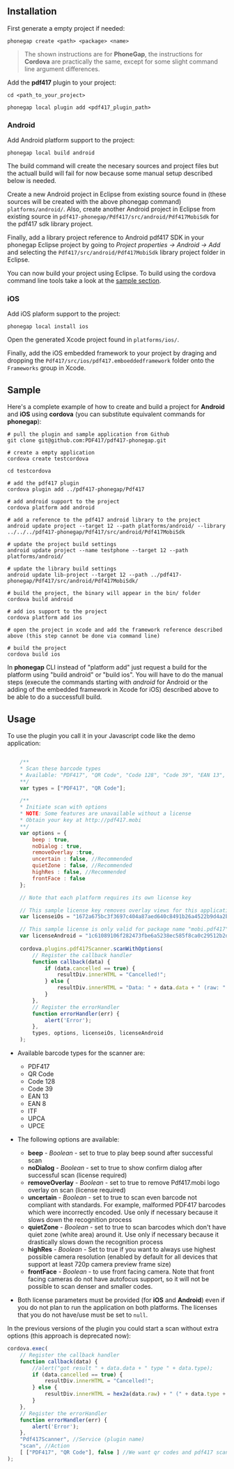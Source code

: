 ## Installation

First generate a empty project if needed:

    phonegap create <path> <package> <name>
    
> The shown instructions are for **PhoneGap**, the instructions for **Cordova** are practically the same, except for some slight command line argument differences.

Add the **pdf417** plugin to your project:

	cd <path_to_your_project>
	
    phonegap local plugin add <pdf417_plugin_path>

### Android

Add Android platform support to the project:

    phonegap local build android
    
The build command will create the necesary sources and project files but the actuall build will fail for now because some manual setup described below is needed.
    
Create a new Android project in Eclipse from existing source found in (these sources will be created with the above phonegap command) `platforms/android/`. Also, create another Android project in Eclipse from existing source in `pdf417-phonegap/Pdf417/src/android/Pdf417MobiSdk` for the pdf417 sdk library project.

Finally, add a library project reference to Android pdf417 SDK in your phonegap Eclipse project by going to *Project properties -> Android -> Add* and selecting the `Pdf417/src/android/Pdf417MobiSdk` library project folder in Eclipse.

You can now build your project using Eclipse. To build using the cordova command line tools take a look at the [sample section](#Sample).

### iOS

Add iOS plaform support to the project:

    phonegap local install ios
    
Open the generated Xcode project found in `platforms/ios/`.

Finally, add the iOS embedded framework to your project by draging and dropping the `Pdf417/src/ios/pdf417.emboeddedframework` folder onto the `Frameworks` group in Xcode.

## Sample

Here's a complete example of how to create and build a project for **Android** and **iOS** using **cordova** (you can substitute equivalent commands for **phonegap**):

```shell
# pull the plugin and sample application from Github
git clone git@github.com:PDF417/pdf417-phonegap.git

# create a empty application
cordova create testcordova

cd testcordova

# add the pdf417 plugin
cordova plugin add ../pdf417-phonegap/Pdf417

# add android support to the project
cordova platform add android

# add a reference to the pdf417 android library to the project
android update project --target 12 --path platforms/android/ --library ../../../pdf417-phonegap/Pdf417/src/android/Pdf417MobiSdk

# update the project build settings
android update project --name testphone --target 12 --path platforms/android/

# update the library build settings
android update lib-project --target 12 --path ../pdf417-phonegap/Pdf417/src/android/Pdf417MobiSdk/

# build the project, the binary will appear in the bin/ folder
cordova build android

# add ios support to the project
cordova platform add ios
	
# open the project in xcode and add the framework reference described above (this step cannot be done via command line)

# build the project
cordova build ios
```

In **phonegap** CLI instead of "platform add" just request a build for the platform using "build android" or "build ios". You will have to do the manual steps (execute the commands starting with *android* for Android or the adding of the embedded framework in Xcode for iOS) described above to be able to do a successfull build.

## Usage

To use the plugin you call it in your Javascript code like the demo application:

```javascript

    /**
    * Scan these barcode types
    * Available: "PDF417", "QR Code", "Code 128", "Code 39", "EAN 13", "EAN 8", "ITF", "UPCA", "UPCE"
    **/
    var types = ["PDF417", "QR Code"];

    /**
    * Initiate scan with options
    * NOTE: Some features are unavailable without a license
    * Obtain your key at http://pdf417.mobi
    **/
    var options = {
        beep : true,
        noDialog : true,
        removeOverlay :true,
        uncertain : false, //Recommended
        quietZone : false, //Recommended
        highRes : false, //Recommended
        frontFace : false
    };

    // Note that each platform requires its own license key

    // This sample license key removes overlay views for this application ID: net.photopay.barcode.pdf417-sample
    var licenseiOs = "1672a675bc3f3697c404a87aed640c8491b26a4522b9d4a2b61ad6b225e3b390d58d662131708451890b33";

    // This sample license is only valid for package name "mobi.pdf417"
    var licenseAndroid = "1c61089106f282473fbe6a5238ec585f8ca0c29512b2dea3b7c17b8030c9813dc965ca8e70c8557347177515349e6e";     
    
    cordova.plugins.pdf417Scanner.scanWithOptions(
        // Register the callback handler
        function callback(data) {
            if (data.cancelled == true) {
                resultDiv.innerHTML = "Cancelled!";
            } else {
                resultDiv.innerHTML = "Data: " + data.data + " (raw: " + hex2a(data.raw) + ") (Type: " + data.type + ")";
            }
        },
        // Register the errorHandler
        function errorHandler(err) {
            alert('Error');
        },
        types, options, licenseiOs, licenseAndroid
    );
```
+ Available barcode types for the scanner are:
    + PDF417
    + QR Code
    + Code 128
    + Code 39
    + EAN 13
    + EAN 8
    + ITF
    + UPCA
    + UPCE


+ The following options are available:
    + **beep** - *Boolean* - set to true to play beep sound after successful scan
    + **noDialog** - *Boolean* - set to true to show confirm dialog after successful scan (license required)
    + **removeOverlay** - *Boolean* - set to true to remove Pdf417.mobi logo overlay on scan (license required)
    + **uncertain** - *Boolean* - set to true to scan even barcode not compliant with standards. For example, malformed PDF417 barcodes which were incorrectly encoded. Use only if necessary because it slows down the recognition process
    + **quietZone** - *Boolean* - set to true to scan barcodes which don't have quiet zone (white area) around it. Use only if necessary because it drastically slows down the recognition process 
    + **highRes** - *Boolean* - Set to true if you want to always use highest possible camera resolution (enabled by default for all devices that support at least 720p camera preview frame size)
    + **frontFace** - *Boolean* - to use front facing camera. Note that front facing cameras do not have autofocus support, so it will not be possible to scan denser and smaller codes.


+ Both license parameters must be provided (for **iOS** and **Android**) even if you do not plan to run the application on both platforms. The licenses that you do not have/use must be set to `null`.

In the previous versions of the plugin you could start a scan without extra options (this approach is deprecated now):

```javascript
cordova.exec(
	// Register the callback handler
	function callback(data) {
		//alert("got result " + data.data + " type " + data.type);
		if (data.cancelled == true) {
			resultDiv.innerHTML = "Cancelled!";
		} else {
			resultDiv.innerHTML = hex2a(data.raw) + " (" + data.type + ")";
		}
	},
	// Register the errorHandler
	function errorHandler(err) {
		alert('Error');
	},
	"Pdf417Scanner", //Service (plugin name) 
	"scan", //Action
	[ ["PDF417", "QR Code"], false ] //We want qr codes and pdf417 scanned with the beep sound off
);
```
